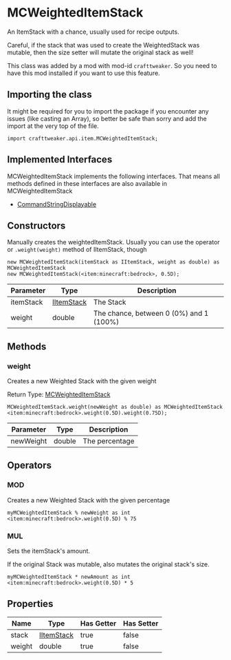 # MCWeightedItemStack

An ItemStack with a chance, usually used for recipe outputs.
 <p>
 Careful, if the stack that was used to create the WeightedStack was mutable, then the size setter will mutate the original stack as well!

This class was added by a mod with mod-id `crafttweaker`. So you need to have this mod installed if you want to use this feature.

## Importing the class

It might be required for you to import the package if you encounter any issues (like casting an Array), so better be safe than sorry and add the import at the very top of the file.
```zenscript
import crafttweaker.api.item.MCWeightedItemStack;
```


## Implemented Interfaces
MCWeightedItemStack implements the following interfaces. That means all methods defined in these interfaces are also available in MCWeightedItemStack

- [CommandStringDisplayable](/vanilla/api/brackets/CommandStringDisplayable)
## Constructors

Manually creates the weightedItemStack.
 Usually you can use the operator or `.weight(weight)` method of IItemStack, though
```zenscript
new MCWeightedItemStack(itemStack as IItemStack, weight as double) as MCWeightedItemStack
new MCWeightedItemStack(<item:minecraft:bedrock>, 0.5D);
```
| Parameter | Type | Description |
|-----------|------|-------------|
| itemStack | [IItemStack](/vanilla/api/items/IItemStack) | The Stack |
| weight | double | The chance, between 0 (0%) and 1 (100%) |


## Methods

### weight

Creates a new Weighted Stack with the given weight

Return Type: [MCWeightedItemStack](/vanilla/api/items/MCWeightedItemStack)

```zenscript
MCWeightedItemStack.weight(newWeight as double) as MCWeightedItemStack
<item:minecraft:bedrock>.weight(0.5D).weight(0.75D);
```
| Parameter | Type | Description |
|-----------|------|-------------|
| newWeight | double | The percentage |


## Operators

### MOD

Creates a new Weighted Stack with the given percentage

```zenscript
myMCWeightedItemStack % newWeight as int
<item:minecraft:bedrock>.weight(0.5D) % 75
```


### MUL

Sets the itemStack's amount.
 <p>
 If the original Stack was mutable, also mutates the original stack's size.

```zenscript
myMCWeightedItemStack * newAmount as int
<item:minecraft:bedrock>.weight(0.5D) * 5
```



## Properties

| Name | Type | Has Getter | Has Setter |
|------|------|------------|------------|
| stack | [IItemStack](/vanilla/api/items/IItemStack) | true | false |
| weight | double | true | false |

